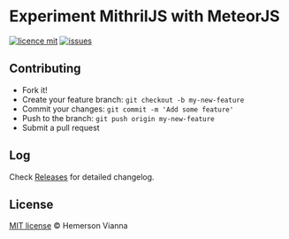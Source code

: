 # Experiment MithrilJS with MeteorJS

[![licence mit](https://img.shields.io/badge/license-MIT-blue.svg?style=flat-square)](http://hemersonvianna.mit-license.org/)
[![issues](https://img.shields.io/github/issues/experiment-solutions/experiment-mthriljs-meteorjs.svg?style=flat-square)](https://github.com/experiment-solutions/experiment-mthriljs-meteorjs/issues)

## Contributing

- Fork it!
- Create your feature branch: `git checkout -b my-new-feature`
- Commit your changes: `git commit -m 'Add some feature'`
- Push to the branch: `git push origin my-new-feature`
- Submit a pull request

## Log

Check [Releases](https://github.com/experiment-solutions/experiment-mthriljs-meteorjs/releases) for detailed changelog.

## License

[MIT license](http://hemersonvianna.mit-license.org/) © Hemerson Vianna
